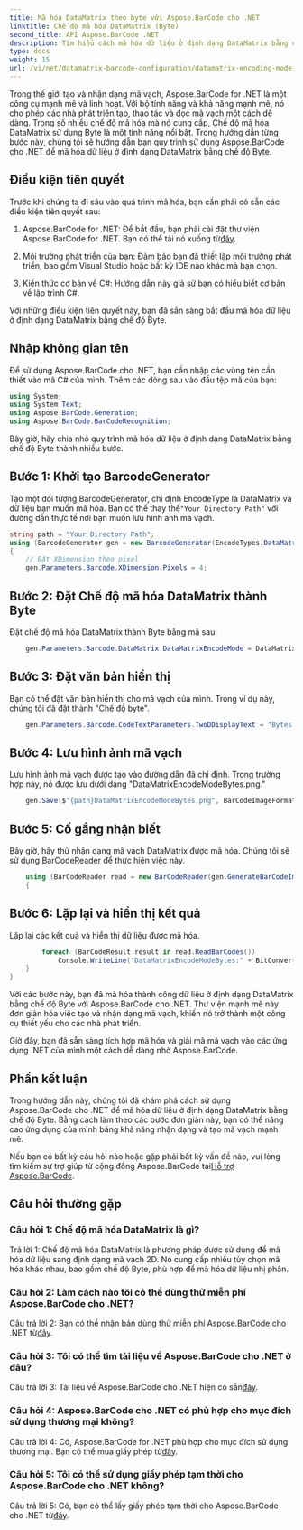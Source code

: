 ```yaml
---
title: Mã hóa DataMatrix theo byte với Aspose.BarCode cho .NET
linktitle: Chế độ mã hóa DataMatrix (Byte)
second_title: API Aspose.BarCode .NET
description: Tìm hiểu cách mã hóa dữ liệu ở định dạng DataMatrix bằng chế độ Byte với Aspose.BarCode cho .NET. Hãy làm theo hướng dẫn từng bước của chúng tôi để tạo và nhận dạng mã vạch.
type: docs
weight: 15
url: /vi/net/datamatrix-barcode-configuration/datamatrix-encoding-mode-bytes/
---
```

Trong thế giới tạo và nhận dạng mã vạch, Aspose.BarCode for .NET là một công cụ mạnh mẽ và linh hoạt. Với bộ tính năng và khả năng mạnh mẽ, nó cho phép các nhà phát triển tạo, thao tác và đọc mã vạch một cách dễ dàng. Trong số nhiều chế độ mã hóa mà nó cung cấp, Chế độ mã hóa DataMatrix sử dụng Byte là một tính năng nổi bật. Trong hướng dẫn từng bước này, chúng tôi sẽ hướng dẫn bạn quy trình sử dụng Aspose.BarCode cho .NET để mã hóa dữ liệu ở định dạng DataMatrix bằng chế độ Byte.

## Điều kiện tiên quyết

Trước khi chúng ta đi sâu vào quá trình mã hóa, bạn cần phải có sẵn các điều kiện tiên quyết sau:

1.  Aspose.BarCode for .NET: Để bắt đầu, bạn phải cài đặt thư viện Aspose.BarCode for .NET. Bạn có thể tải nó xuống từ[đây](https://releases.aspose.com/barcode/net/).

2. Môi trường phát triển của bạn: Đảm bảo bạn đã thiết lập môi trường phát triển, bao gồm Visual Studio hoặc bất kỳ IDE nào khác mà bạn chọn.

3. Kiến thức cơ bản về C#: Hướng dẫn này giả sử bạn có hiểu biết cơ bản về lập trình C#.

Với những điều kiện tiên quyết này, bạn đã sẵn sàng bắt đầu mã hóa dữ liệu ở định dạng DataMatrix bằng chế độ Byte.

## Nhập không gian tên

Để sử dụng Aspose.BarCode cho .NET, bạn cần nhập các vùng tên cần thiết vào mã C# của mình. Thêm các dòng sau vào đầu tệp mã của bạn:

```csharp
using System;
using System.Text;
using Aspose.BarCode.Generation;
using Aspose.BarCode.BarCodeRecognition;
```

Bây giờ, hãy chia nhỏ quy trình mã hóa dữ liệu ở định dạng DataMatrix bằng chế độ Byte thành nhiều bước.

## Bước 1: Khởi tạo BarcodeGenerator

 Tạo một đối tượng BarcodeGenerator, chỉ định EncodeType là DataMatrix và dữ liệu bạn muốn mã hóa. Bạn có thể thay thế`"Your Directory Path"` với đường dẫn thực tế nơi bạn muốn lưu hình ảnh mã vạch.

```csharp
string path = "Your Directory Path";
using (BarcodeGenerator gen = new BarcodeGenerator(EncodeTypes.DataMatrix, strBld.ToString()))
{
    // Đặt XDimension theo pixel
    gen.Parameters.Barcode.XDimension.Pixels = 4;
```

## Bước 2: Đặt Chế độ mã hóa DataMatrix thành Byte

Đặt chế độ mã hóa DataMatrix thành Byte bằng mã sau:

```csharp
    gen.Parameters.Barcode.DataMatrix.DataMatrixEncodeMode = DataMatrixEncodeMode.Bytes;
```

## Bước 3: Đặt văn bản hiển thị

Bạn có thể đặt văn bản hiển thị cho mã vạch của mình. Trong ví dụ này, chúng tôi đã đặt thành "Chế độ byte".

```csharp
    gen.Parameters.Barcode.CodeTextParameters.TwoDDisplayText = "Bytes mode";
```

## Bước 4: Lưu hình ảnh mã vạch

Lưu hình ảnh mã vạch được tạo vào đường dẫn đã chỉ định. Trong trường hợp này, nó được lưu dưới dạng "DataMatrixEncodeModeBytes.png."

```csharp
    gen.Save($"{path}DataMatrixEncodeModeBytes.png", BarCodeImageFormat.Png);
```

## Bước 5: Cố gắng nhận biết

Bây giờ, hãy thử nhận dạng mã vạch DataMatrix được mã hóa. Chúng tôi sẽ sử dụng BarCodeReader để thực hiện việc này.

```csharp
    using (BarCodeReader read = new BarCodeReader(gen.GenerateBarCodeImage(), DecodeType.DataMatrix))
    {
```

## Bước 6: Lặp lại và hiển thị kết quả

Lặp lại các kết quả và hiển thị dữ liệu được mã hóa.

```csharp
        foreach (BarCodeResult result in read.ReadBarCodes())
            Console.WriteLine("DataMatrixEncodeModeBytes:" + BitConverter.ToString(result.CodeBytes));
    }
}
```

Với các bước này, bạn đã mã hóa thành công dữ liệu ở định dạng DataMatrix bằng chế độ Byte với Aspose.BarCode cho .NET. Thư viện mạnh mẽ này đơn giản hóa việc tạo và nhận dạng mã vạch, khiến nó trở thành một công cụ thiết yếu cho các nhà phát triển.

Giờ đây, bạn đã sẵn sàng tích hợp mã hóa và giải mã mã vạch vào các ứng dụng .NET của mình một cách dễ dàng nhờ Aspose.BarCode.

## Phần kết luận

Trong hướng dẫn này, chúng tôi đã khám phá cách sử dụng Aspose.BarCode cho .NET để mã hóa dữ liệu ở định dạng DataMatrix bằng chế độ Byte. Bằng cách làm theo các bước đơn giản này, bạn có thể nâng cao ứng dụng của mình bằng khả năng nhận dạng và tạo mã vạch mạnh mẽ.

 Nếu bạn có bất kỳ câu hỏi nào hoặc gặp phải bất kỳ vấn đề nào, vui lòng tìm kiếm sự trợ giúp từ cộng đồng Aspose.BarCode tại[Hỗ trợ Aspose.BarCode](https://forum.aspose.com/c/barcode/13).

## Câu hỏi thường gặp

### Câu hỏi 1: Chế độ mã hóa DataMatrix là gì?

Trả lời 1: Chế độ mã hóa DataMatrix là phương pháp được sử dụng để mã hóa dữ liệu sang định dạng mã vạch 2D. Nó cung cấp nhiều tùy chọn mã hóa khác nhau, bao gồm chế độ Byte, phù hợp để mã hóa dữ liệu nhị phân.

### Câu hỏi 2: Làm cách nào tôi có thể dùng thử miễn phí Aspose.BarCode cho .NET?

 Câu trả lời 2: Bạn có thể nhận bản dùng thử miễn phí Aspose.BarCode cho .NET từ[đây](https://releases.aspose.com/).

### Câu hỏi 3: Tôi có thể tìm tài liệu về Aspose.BarCode cho .NET ở đâu?

 Câu trả lời 3: Tài liệu về Aspose.BarCode cho .NET hiện có sẵn[đây](https://reference.aspose.com/barcode/net/).

### Câu hỏi 4: Aspose.BarCode cho .NET có phù hợp cho mục đích sử dụng thương mại không?

Câu trả lời 4: Có, Aspose.BarCode for .NET phù hợp cho mục đích sử dụng thương mại. Bạn có thể mua giấy phép từ[đây](https://purchase.aspose.com/buy).

### Câu hỏi 5: Tôi có thể sử dụng giấy phép tạm thời cho Aspose.BarCode cho .NET không?

 Câu trả lời 5: Có, bạn có thể lấy giấy phép tạm thời cho Aspose.BarCode cho .NET từ[đây](https://purchase.aspose.com/temporary-license/).
